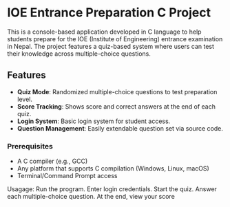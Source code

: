 # IOE Entrance Preparation C Project

This is a console-based application developed in C language to help students prepare for the IOE (Institute of Engineering) entrance examination in Nepal. The project features a quiz-based system where users can test their knowledge across multiple-choice questions.

##  Features

- **Quiz Mode**: Randomized multiple-choice questions to test preparation level.
- **Score Tracking**: Shows score and correct answers at the end of each quiz.
- **Login System**: Basic login system for student access.
- **Question Management**: Easily extendable question set via source code.

### Prerequisites

- A C compiler (e.g., GCC)
- Any platform that supports C compilation (Windows, Linux, macOS)
- Terminal/Command Prompt access

Usagage:
Run the program.
Enter login credentials.
Start the quiz.
Answer each multiple-choice question.
At the end, view your score
